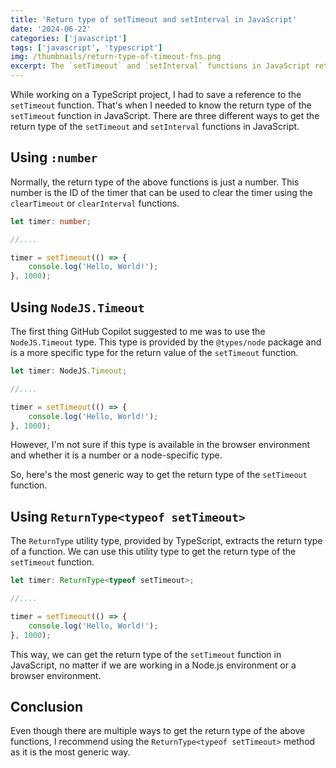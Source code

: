```yaml
---
title: 'Return type of setTimeout and setInterval in JavaScript'
date: '2024-06-22'
categories: ['javascript']
tags: ['javascript', 'typescript']
img: /thumbnails/return-type-of-timeout-fns.png
excerpt: The `setTimeout` and `setInterval` functions in JavaScript return values that can be used to clear the timers. Here's how you can get the return type of these functions in TypeScript.
---
```


While working on a TypeScript project, I had to save a reference to the `setTimeout` function. That's when I needed to know the return type of the `setTimeout` function in JavaScript. There are three different ways to get the return type of the `setTimeout` and `setInterval` functions in JavaScript.

## Using `:number`

Normally, the return type of the above functions is just a number. This number is the ID of the timer that can be used to clear the timer using the `clearTimeout` or `clearInterval` functions.

```typescript twoslash
let timer: number;

//....

timer = setTimeout(() => {
	console.log('Hello, World!');
}, 1000);
```

## Using `NodeJS.Timeout`

The first thing GitHub Copilot suggested to me was to use the `NodeJS.Timeout` type. This type is provided by the `@types/node` package and is a more specific type for the return value of the `setTimeout` function.

```typescript
let timer: NodeJS.Timeout;

//....

timer = setTimeout(() => {
	console.log('Hello, World!');
}, 1000);
```

However, I'm not sure if this type is available in the browser environment and whether it is a number or a node-specific type.

So, here's the most generic way to get the return type of the `setTimeout` function.

## Using `ReturnType<typeof setTimeout>`

The `ReturnType` utility type, provided by TypeScript, extracts the return type of a function. We can use this utility type to get the return type of the `setTimeout` function.

```typescript twoslash
let timer: ReturnType<typeof setTimeout>;

//....

timer = setTimeout(() => {
	console.log('Hello, World!');
}, 1000);
```

This way, we can get the return type of the `setTimeout` function in JavaScript, no matter if we are working in a Node.js environment or a browser environment.

## Conclusion

Even though there are multiple ways to get the return type of the above functions, I recommend using the `ReturnType<typeof setTimeout>` method as it is the most generic way.
